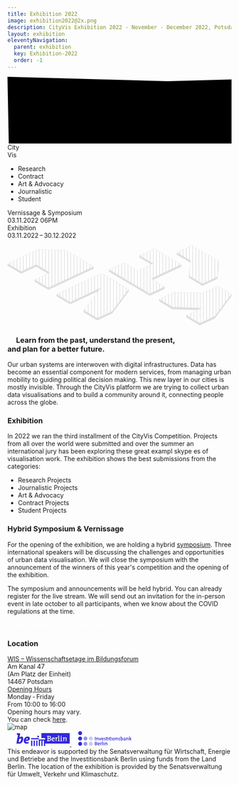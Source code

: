 ```yaml
---
title: Exhibition 2022
image: exhibition2022@2x.png
description: CityVis Exhibition 2022 - November - December 2022, Potsdam Germany
layout: exhibition
eleventyNavigation:
  parent: exhibition
  key: Exhibition-2022
  order: -1
---
```



<section class="section header-section">
<svg class="shape" id="shape" width="100%" height="100%">
<polygon id="shape-polygon" points="0,0 360,10 720,0 1050,5 1045,360 1040,720 1050,1055 720,1050 360,1050 10,1055 5,720 7,360" />
</svg>
<div class="header-title header-2022">
<div class="header-title-line">
City
</div>
<div class="header-title-line">
Vis
</div>
<ul class="categories">
<li class="categories-item active">Research</li>
<li class="categories-item">Contract</li>
<li class="categories-item">Art & Advocacy</li>
<li class="categories-item">Journalistic</li>
<li class="categories-item">Student</li>
</ul>

<div class="header-open">
<div class="header-open-item">
<div class="header-open-item--first">Vernissage & Symposium</div>
<div class="header-open-item--second">03.11.2022 06PM</div>
</div>
<div class="header-open-item">
<div class="header-open-item--first">Exhibition</div>
<div class="header-open-item--second">03.11.2022&thinsp;–&thinsp;30.12.2022</div>
</div>
</div>
</div>

<!-- <img class="header-image" src="./img/city-vis_visual.svg" alt="City Vis Visual"> -->
<svg id="city-vis_visual" xmlns="http://www.w3.org/2000/svg" width="9000" height="3215" viewBox="0 0 9000 3215"
xmlns:xlink="http://www.w3.org/1999/xlink">
<defs>
<polygon id="a" points=".364 845.42 1813.154 .3 1987.217 103.401 2901.782 645.111 2242.339 1531.618 1636.055 1814.277 1088.992 1490.231 1753.917 606.99 547.426 1169.45" />
<polygon id="c" points="1220.36 277.651 1815.15 .487 2904.896 645.689 1697.047 1208.533 2244.703 1532.784 1637.745 1815.636 .327 846.182 607.301 563.346 1154.879 887.534 1767.937 601.855" />
<polygon id="e" points="1755.78 282.934 2362.618 .011 2910.181 324.345 2244.052 1214.511 1637.198 1497.435 1089.651 1173.101 1696.489 890.177 542.089 848.767 .028 527.686 606.881 244.762" />
<polygon id="g" points="1220.122 .374 2368.294 44.642 3463.172 693.45 1642.871 1542.452 1089.971 1214.818 1696.749 931.812 1154.756 610.638 547.979 893.644 .501 569.216" />
<polygon id="i" points=".404 286.017 613.218 .183 1702.621 645.762 1637.244 1255.989 1030.529 1538.962 483.077 1214.553 550.89 608.995" />
</defs>
<g class="shapes" fill="none" fill-rule="evenodd">
<g class="shapes-shape" stroke="#DEDEDE" fill="#DEDEDE" transform="translate(1971.516 1111.5)">
<g transform="translate(.858)" fill="#ffffff">
<mask id="b" fill="white">
<use xlink:href="#a" />
</mask>
<path stroke-width="8.4" d="M9.35316355,845.863119 L547.660139,1164.70738 L1767.39155,596.073782 L1095.16988,1489.00825 L1636.28897,1809.53368 L2239.60261,1528.2594 L2895.62828,646.347171 L1812.91986,5.0432582 L9.35316355,845.863119 Z" />
<g stroke-width="25" transform="translate(-1.374 -.5)" mask="url(#b)" stroke-linecap="square">
<path d="M3810.5.385624488L3810.5 2821.61438M3683.5.385624488L3683.5 2821.61438M3556.5.385624488L3556.5 2821.61438M3429.5.385624488L3429.5 2821.61438M3302.5.385624488L3302.5 2821.61438M3175.5.385624488L3175.5 2821.61438M3048.5.385624488L3048.5 2821.61438M2921.5.385624488L2921.5 2821.61438M2794.5.385624488L2794.5 2821.61438M2667.5.385624488L2667.5 2821.61438M2540.5.385624488L2540.5 2821.61438M2413.5.385624488L2413.5 2821.61438M2286.5.385624488L2286.5 2821.61438M2159.5.385624488L2159.5 2821.61438M2033.5.385624488L2033.5 2821.61438M1906.5.385624488L1906.5 2821.61438M1779.5.385624488L1779.5 2821.61438M1652.5.385624488L1652.5 2821.61438M1525.5.385624488L1525.5 2821.61438M1398.5.385624488L1398.5 2821.61438M1271.5.385624488L1271.5 2821.61438M1144.5.385624488L1144.5 2821.61438M1017.5.385624488L1017.5 2821.61438M890.5.385624488L890.5 2821.61438M763.5.385624488L763.5 2821.61438M636.5.385624488L636.5 2821.61438M509.5.385624488L509.5 2821.61438M382.5.385624488L382.5 2821.61438M255.5.385624488L255.5 2821.61438M128.5.385624488L128.5 2821.61438M1.5.385624488L1.5 2821.61438" />
</g>
</g>
<path d="M1759.86127 603.358465L1658.4053 737.153955 547.218111 1255.48599 548.28601 1168.72411 1759.86127 603.358465zM548.282869 1168.72725L547.21497 1255.47343.167993886 931.458788 1.22018851 844.696908 548.282869 1168.72725zM1636.90749 1814.26823L1636.9164 1813.54418 2243.19555 1530.88734 2902.639 644.387812 2901.5711 731.149692 2242.13262 1617.63415 2242.13246 1617.64697 1635.84958 1900.28986 1635.84065 1901.01504 1088.79367 1576.98469 1089.84587 1490.23852 1636.90749 1814.26823z" />
</g>
<g class="shapes-shape" stroke="#DEDEDE" fill="#DEDEDE" transform="translate(4076.53 124.138)">
<polygon points="1769.384 601.85 1688.36 640.475 1220.754 364.467 1221.807 277.646" />
<polygon points="2906.342 645.686 2905.273 732.492 1777.42 1258.079 1698.493 1208.53" />
<g transform="translate(1.453)" fill="#ffffff">
<mask id="d" fill="white">
<use xlink:href="#c" />
</mask>
<path stroke-width="8.4" d="M1229.35267,278.09405 L1776.9299,602.297952 L1154.64485,892.27692 L607.067566,568.088698 L9.31938524,846.625349 L1637.97826,1810.89329 L2235.71107,1532.34112 L1688.05502,1208.08996 L2895.90393,645.246206 L1814.91648,5.22925092 L1229.35267,278.09405 Z" />
<g stroke-width="25" mask="url(#d)" stroke-linecap="square">
<path d="M3810.5.385624488L3810.5 2821.61438M3683.5.385624488L3683.5 2821.61438M3556.5.385624488L3556.5 2821.61438M3429.5.385624488L3429.5 2821.61438M3302.5.385624488L3302.5 2821.61438M3175.5.385624488L3175.5 2821.61438M3048.5.385624488L3048.5 2821.61438M2921.5.385624488L2921.5 2821.61438M2794.5.385624488L2794.5 2821.61438M2667.5.385624488L2667.5 2821.61438M2540.5.385624488L2540.5 2821.61438M2413.5.385624488L2413.5 2821.61438M2286.5.385624488L2286.5 2821.61438M2159.5.385624488L2159.5 2821.61438M2033.5.385624488L2033.5 2821.61438M1906.5.385624488L1906.5 2821.61438M1779.5.385624488L1779.5 2821.61438M1652.5.385624488L1652.5 2821.61438M1525.5.385624488L1525.5 2821.61438M1398.5.385624488L1398.5 2821.61438M1271.5.385624488L1271.5 2821.61438M1144.5.385624488L1144.5 2821.61438M1017.5.385624488L1017.5 2821.61438M890.5.385624488L890.5 2821.61438M763.5.385624488L763.5 2821.61438M636.5.385624488L636.5 2821.61438M509.5.385624488L509.5 2821.61438M382.5.385624488L382.5 2821.61438M255.5.385624488L255.5 2821.61438M128.5.385624488L128.5 2821.61438M1.5.385624488L1.5 2821.61438" />
</g>
</g>
<path d="M1638.13355,1902.43029 L0.723444139,932.996786 L1.79253179,846.17581 L1639.1946,1815.62958 L1638.66661,1859.14036 L1639.20246,1815.6233 L2246.16125,1532.78739 L2245.10789,1619.59265 L1638.13337,1902.44427 L1638.13355,1902.43029 Z" />
</g>
<g class="shapes-shape" stroke="#DEDEDE" fill="#DEDEDE" transform="translate(6087.764 1629.81)">
<g transform="translate(1.585)" fill="#ffffff">
<mask id="f" fill="white">
<use xlink:href="#e" />
</mask>
<path stroke-width="8.4" d="M607.745675,248.992875 L9.01682774,528.128917 L543.308487,844.60777 L1714.08883,886.60536 L1098.64031,1173.54379 L1637.43188,1492.69167 L2241.32104,1211.14981 L2904.01514,325.573896 L2362.38453,4.75355345 L1756.6447,287.165531 L607.745675,248.992875 Z" />
<g stroke-width="25" mask="url(#f)" stroke-linecap="square">
<path d="M2794.5.385624488L2794.5 2821.61438M2667.5.385624488L2667.5 2821.61438M2540.5.385624488L2540.5 2821.61438M2413.5.385624488L2413.5 2821.61438M2286.5.385624488L2286.5 2821.61438M2159.5.385624488L2159.5 2821.61438M2033.5.385624488L2033.5 2821.61438M1906.5.385624488L1906.5 2821.61438M1779.5.385624488L1779.5 2821.61438M1652.5.385624488L1652.5 2821.61438M1525.5.385624488L1525.5 2821.61438M1398.5.385624488L1398.5 2821.61438M1271.5.385624488L1271.5 2821.61438M1144.5.385624488L1144.5 2821.61438M1017.5.385624488L1017.5 2821.61438M890.5.385624488L890.5 2821.61438M763.5.385624488L763.5 2821.61438M636.5.385624488L636.5 2821.61438M509.5.385624488L509.5 2821.61438M382.5.385624488L382.5 2821.61438M255.5.385624488L255.5 2821.61438M128.5.385624488L128.5 2821.61438M1.5.385624488L1.5 2821.61438" />
</g>
</g>
<path d="M542.605948,935.591719 L0.546430095,614.527418 L1.61530496,527.684234 L543.639375,848.743253 L543.674756,845.769856 L1702.07533,889.17988 L1528.05161,970.74432 L542.605882,935.597325 Z" />
<path d="M1638.78264,1497.4237 L2245.63634,1214.51544 L2911.76544,324.349231 L2910.71228,411.192416 L2244.56746,1301.35863 L1637.73116,1584.2661 L1090.16847,1259.94075 L1091.23734,1173.09756 L1638.78255,1497.43057 Z" />
</g>
<g class="shapes-shape" stroke="#DEDEDE" fill="#DEDEDE" transform="translate(0 159.177)">
<g transform="translate(.726)" fill="#ffffff">
<mask id="h" fill="white">
<use xlink:href="#g" />
</mask>
<path stroke-width="8.4" d="M1220.97591,4.61027524 L9.48717332,569.658743 L548.212594,888.900133 L1154.98975,605.894221 L1705.73484,932.254651 L1098.95771,1215.26055 L1643.10532,1537.70885 L3454.18523,693.007172 L2367.06904,48.7974284 L1220.97591,4.61027524 Z" />
<g stroke-width="25" transform="translate(1)" mask="url(#h)" stroke-linecap="square">
<path d="M3810 0L3810 2000M3683 0L3683 2000M3556 0L3556 2000M3409 0L3409 2000M3302 0L3302 2000M3175 0L3175 2000M3048 0L3048 2000M2921 0L2921 2000M2794 0L2794 2000M2667 0L2667 2000M2540 0L2540 2000M2413 0L2413 2000M2286 0L2286 2000M2159 0L2159 2000M2033 0L2033 2000M1906 0L1906 2000M1779 0L1779 2000M1652 0L1652 2000M1525 0L1525 2000M1398 0L1398 2000M1271 0L1271 2000M1144 0L1144 2000M1017 0L1017 2000M890 0L890 2000M763 0L763 2000M636 0L636 2000M509 0L509 2000M382 0L382 2000M255 0L255 2000M128 0L128 2000M1 0L1 2000" />
</g>
</g>
<path d="M1154.42451 696.783372L547.658471 979.768383 547.658321 979.78071.164797052 655.352775 1.2335371 568.484436 548.711344 892.912372 548.296614 927.125229 548.717631 892.904512 1155.47908 609.914314 1699.64922 932.544365 1616.43819 970.320747 1154.42448 696.785797zM3463.90258 692.720623L3462.83384 779.588961 1642.53378 1628.57527 1643.60252 1541.72265 3463.90258 692.720623zM1643.59781 1541.71951L1642.52907 1628.57213 1089.64469 1300.95305 1090.69771 1214.08471 1643.59781 1541.71951z" />
</g>
<g class="shapes-shape" stroke="#DEDEDE" fill="#DEDEDE" transform="translate(6800.556)">
<polygon points="551.621 609 550.568 695.863 .067 372.869 1.135 286.022" />
<path d="M1031.25201,1538.2355 L1637.96744,1255.26224 L1637.1519,1322.52887 L1637.97059,1255.98398 L1703.34737,645.757078 L1702.27871,732.604497 L1636.90193,1342.84712 L1636.91098,1342.1113 L1030.18335,1625.09864 L1030.18347,1625.08835 L482.748627,1300.69641 L483.801571,1213.83327 L1031.25194,1538.24082 Z" />
<g transform="translate(.726)" fill="#ffffff">
<mask id="j" fill="white">
<use xlink:href="#i" />
</mask>
<path stroke-width="8.4" d="M9.42876641,286.442181 L555.36693,606.752499 L487.552787,1212.32375 L1030.76274,1534.21851 L1633.3207,1253.18431 L1698.15739,647.998699 L612.98364,4.92636972 L9.42876641,286.442181 Z" />
<g stroke-width="25" mask="url(#j)" stroke-linecap="square">
<path d="M2159.5.385624488L2159.5 2821.61438M2033.5.385624488L2033.5 2821.61438M1906.5.385624488L1906.5 2821.61438M1779.5.385624488L1779.5 2821.61438M1652.5.385624488L1652.5 2821.61438M1525.5.385624488L1525.5 2821.61438M1398.5.385624488L1398.5 2821.61438M1271.5.385624488L1271.5 2821.61438M1144.5.385624488L1144.5 2821.61438M1017.5.385624488L1017.5 2821.61438M890.5.385624488L890.5 2821.61438M763.5.385624488L763.5 2821.61438M636.5.385624488L636.5 2821.61438M509.5.385624488L509.5 2821.61438M382.5.385624488L382.5 2821.61438M255.5.385624488L255.5 2821.61438M128.5.385624488L128.5 2821.61438M1.5.385624488L1.5 2821.61438" />
</g>
</g>
</g>
</g>
</svg>

</section>
<section class="section workshop-section section-info section-text">
<h3>&nbsp;&nbsp;&nbsp;&nbsp;&nbsp;Learn from the past, understand the present, <br />and plan for a better future.</h3>

Our urban systems are interwoven with digital infrastructures. Data has become an essential component for modern services, from managing urban mobility to guiding political decision making. This new layer in our cities is mostly invisible. Through the CityVis platform we are trying to collect urban data visualisations and to build a community around it, connecting people across the globe.  

<h3>Exhibition</h3>

In 2022 we ran the third installment of the CityVis Competition. Projects from all over the world were submitted and over the summer an international jury has been exploring these great exampl              skype
es of visualisation work. The exhibition shows the best submissions from the categories:

<ul class="workshop-section__focus-list">
<li class="workshop-section__focus-list-item">
<span class="workshop-section__focus-list-item--headline">Research Projects</span>
</li>
<li class="workshop-section__focus-list-item">
<span class="workshop-section__focus-list-item--headline">Journalistic Projects</span>
</li>
<li class="workshop-section__focus-list-item">
<span class="workshop-section__focus-list-item--headline">Art & Advocacy</span>
</li>
<li class="workshop-section__focus-list-item">
<span class="workshop-section__focus-list-item--headline">Contract Projects</span>
</li>
<li class="workshop-section__focus-list-item">
<span class="workshop-section__focus-list-item--headline">Student Projects</span>
</li>
</ul>

<h3>Hybrid Symposium & Vernissage</h3>

For the opening of the exhibition, we are holding a hybrid [symposium](symposium_de.html). Three international speakers will be discussing the challenges and opportunities of urban data visualisation. We will close the symposium with the announcement of the winners of this year's competition and the opening of the exhibition.

The symposium and announcements will be held hybrid. You can already register for the live stream. We will send out an invitation for the in-person event in late october to all participants, when we know about the COVID regulations at the time.

<a class="upcoming-link" style="color:white;" href="/exhibitions/2022/symposium_en/">Learn more about the symposium &amp; register</a>

</section>

<section class="section section-about section-text">
<h3>Location</h3>
<div class="location">
<div class="address">
<a class="address-link" href="https://www.wis-potsdam.de/de/wis-wissenschaftsetage-im-bildungsforum">
<div class="address-name">WIS – Wissenschaftsetage im Bildungsforum</div>
</a>
<div class="address-line">Am Kanal 47</div>
<div class="address-line">(Am Platz der Einheit)</div>
<div class="address-line">14467 Potsdam</div>
</div>
<div class="opening">
<a href="https://www.wis-potsdam.de/de/oeffnungszeiten">
<div class="address-name">Opening Hours</div>
</a>

<div class="opening-hours">
<div>Monday&thinsp;-&thinsp;Friday</div>
<div>From 10:00 to 16:00</div>
</div>
<div class="opening-hint">
Opening hours may vary.<br />
You can check <a href="https://www.wis-potsdam.de/de/oeffnungszeiten">here</a>.
</div>
</div>
</div>
</section>
<section class="section section-footer">
<div class="footer-inner">
  <div class="map-container">
    <img class="map" src="/assets/img/exhibition-22-map-en.svg" alt="map" />
  </div>
</div>
<div class="footer-logos">
<a style="margin:5px 15px 0 20px;" href="https://www.berlin.de">
<svg class="logo-svg logo-berlin" width="120px" height="30px" viewBox="0 0 240 59" version="1.1"
xmlns="http://www.w3.org/2000/svg" xmlns:xlink="http://www.w3.org/1999/xlink">
<g id="Page-1" stroke="none" stroke-width="1" fill="none" fill-rule="evenodd">
<g id="berlin-logo" fill-rule="nonzero">
<path d="M202.052405,12.9335849 C200.745456,12.9191127 199.735372,13.8701947 199.697521,15.1511683 C199.658929,16.450696 200.695731,17.501599 202.014555,17.5012279 C203.291446,17.5008568 204.313776,16.501163 204.332701,15.2357749 C204.350513,13.9818903 203.326328,12.9473149 202.052405,12.9335849 Z M206.742134,34.899016 C205.97214,34.771364 205.276733,34.5999243 204.574275,34.5561367 C203.94789,34.516802 203.804652,34.2321824 203.819124,33.6714782 C203.84844,32.5593467 203.826917,31.446102 203.826917,30.3332284 C203.826546,27.1493486 203.827659,23.9654688 203.825062,20.7815889 C203.824691,20.3552162 203.909668,19.8483188 203.228362,19.8776342 C201.531035,19.9507373 199.833708,20.0327463 198.136752,20.1143843 C197.416854,20.1488948 197.541166,20.6932715 197.549701,21.136714 C197.558236,21.569024 197.397187,22.0889093 198.14269,22.1523642 C198.897098,22.2165613 199.643344,22.3839191 200.438571,22.5137977 L200.438571,32.146704 C200.438571,34.3705959 200.445251,34.4117859 198.274053,34.7576339 C197.201998,34.9283315 197.625773,35.6771741 197.554525,36.2419602 C197.470661,36.9039697 197.937853,36.8891265 198.393541,36.8883843 C200.959199,36.8843024 203.524486,36.8880132 206.090144,36.8813337 C206.296836,36.8805916 206.503157,36.8227029 206.742134,36.7867079 L206.742134,34.899016 Z M180.420947,22.1846483 C180.420947,21.6985315 180.385323,21.209446 180.429111,20.727411 C180.490711,20.058722 180.198669,19.8624199 179.569686,19.8950751 C178.090184,19.97226 176.608826,20.0394258 175.127469,20.0475896 C174.410168,20.0516715 174.265446,20.3622667 174.254314,21.0090619 C174.241697,21.7460299 174.371947,22.210624 175.237309,22.1668364 C175.538627,22.151251 175.846254,22.3004258 176.15017,22.2974571 C176.912742,22.2900355 177.12129,22.6447895 177.114611,23.3836129 C177.080842,27.0588047 177.099396,30.7347387 177.099396,34.4103016 C177.099396,36.9499838 177.099025,36.92809 179.649098,36.9017432 C180.325208,36.8950638 180.568638,36.7043278 180.557876,36.0040969 C180.521881,33.6265773 180.468075,31.2442337 180.575317,28.870796 C180.632464,27.5965019 180.888139,26.300314 181.265529,25.0794556 C181.685964,23.7190706 182.733899,22.9832158 184.211917,22.9772785 C184.694694,22.9754231 185.1771,22.9769075 185.758585,22.9769075 C185.758585,22.0017051 185.79829,21.1107383 185.727414,20.2279352 C185.711828,20.0375704 185.303267,19.7373654 185.066889,19.7280883 C183.090137,19.6512745 181.493744,20.317737 180.420947,22.1846483 Z M186.274388,12.1862266 C185.943012,13.9559146 185.957484,13.9778084 187.478919,14.2282885 C187.601005,14.2483269 187.723833,14.3006494 187.84295,14.2928566 C188.775478,14.2301439 188.920199,14.7270221 188.915375,15.5508232 C188.882349,21.1129648 188.897935,26.6758485 188.898306,32.2379901 C188.898306,34.3698537 188.904614,34.4084462 186.832494,34.7542942 C185.752647,34.9342688 186.224663,35.704263 186.14488,36.2575456 C186.048028,36.9321719 186.554183,36.8865289 186.993544,36.8865289 C189.465689,36.8869 191.937835,36.8894975 194.40998,36.882447 C194.671593,36.8817048 194.932834,36.8219607 195.195931,36.7896766 L195.195931,34.912375 C194.579936,34.8025348 194.007357,34.6247867 193.43218,34.6151386 C192.551975,34.6002954 192.402429,34.1650167 192.407624,33.3890851 C192.437682,28.8771044 192.422096,24.3654947 192.422096,19.8535139 C192.422096,17.5357385 192.423952,15.217963 192.419499,12.9005586 C192.418756,12.5083254 192.500765,12.0537505 191.861021,12.0689648 C189.987059,12.1138657 188.112726,12.1483763 186.274388,12.1862266 Z M171.80332,33.6102497 C170.270011,33.8718622 168.796817,34.2191946 167.304327,34.3572369 C163.996506,34.6637503 162.045359,32.8996285 161.782262,29.5751088 C161.71287,28.6926768 161.926984,28.3869056 162.860996,28.4047175 C165.796252,28.461493 168.733733,28.4010067 171.66936,28.4414546 C172.453084,28.452216 172.686494,28.1813264 172.669796,27.4295152 C172.631203,25.7106654 172.491676,23.9970107 171.561004,22.5208482 C171.050767,21.7111482 170.362781,20.8962531 169.557534,20.4093941 C165.793283,18.1328087 160.524296,20.0987988 159.057039,24.2389559 C158.264038,26.477691 158.125625,28.7713461 158.553853,31.0924613 C159.153521,34.339425 160.985179,36.3198873 163.879986,36.9125046 C165.817403,37.3091908 167.748883,37.2731959 169.667004,36.7815128 C172.052316,36.1699704 172.089795,36.1117106 171.80332,33.6102497 Z M211.536508,36.8861578 C212.474973,36.8861578 213.303598,36.8501629 214.127399,36.8972903 C214.836907,36.9381092 215.022077,36.6434705 215.011687,35.9740393 C214.971981,33.4718363 214.956766,30.9685201 214.979402,28.465946 C214.99907,26.2554131 215.469601,24.1944261 217.464536,22.8785708 C218.536219,22.1724026 219.758562,21.8532725 220.975709,22.5008098 C222.085986,23.0919427 222.177643,24.2085272 222.177272,25.3232562 C222.176158,28.3208531 222.178014,31.31845 222.178385,34.3160469 C222.178756,37.091737 222.177643,37.0787491 225.005284,36.896177 C225.528509,36.8624086 225.692898,36.6750124 225.691043,36.1684861 C225.676942,32.2131276 225.738541,28.2562849 225.663212,24.3020397 C225.606065,21.3077826 223.769211,19.6509034 220.7872,19.708421 C218.566648,19.7514665 216.591752,20.368204 215.088871,22.2221276 C214.99573,21.6399006 215.053619,21.0877312 214.970496,20.5578267 C214.931533,20.3125418 214.613145,19.9154845 214.429088,19.9195664 C212.55958,19.9603854 210.692297,20.0698545 208.82353,20.1603984 L208.82353,22.0870539 C209.42728,22.1731448 209.973512,22.3004258 210.522713,22.3174955 C211.282688,22.3416158 211.566565,22.6054548 211.556546,23.4303691 C211.50979,27.5092977 211.536137,31.5885974 211.536508,35.667897 L211.536508,36.8861578 Z M140.676627,15.6628898 L140.676627,16.833281 L140.676627,32.1251813 C140.676627,34.3101096 140.684791,34.3568659 138.554041,34.734998 C137.508704,34.9205388 137.876075,35.6393237 137.814104,36.2174688 C137.735064,36.9503549 138.256433,36.8869 138.726223,36.8865289 C141.506366,36.8857867 144.28688,36.9073095 147.066652,36.8783651 C148.907959,36.8590689 150.692119,36.5121076 152.338237,35.6441478 C154.793312,34.3501864 155.821208,32.2287131 155.721758,29.5354031 C155.630101,27.0402506 154.301629,25.4026677 152.005005,24.5068768 C151.853975,24.4482459 151.716304,24.3551044 151.511838,24.2456353 C151.884775,24.034861 152.185351,23.8793778 152.472197,23.7005165 C154.616677,22.3627675 155.482782,20.4119917 155.138789,17.9394752 C154.813722,15.6027746 153.438864,14.1266121 151.167474,13.5926257 C149.976302,13.3124591 148.732066,13.152523 147.508981,13.1321135 C144.483182,13.0820175 141.455527,13.1421327 138.428986,13.1636554 C138.254207,13.1647687 138.079798,13.2170912 137.874219,13.2504885 C137.849357,13.5332527 137.846388,13.7781665 137.804085,14.0164009 C137.636727,14.9582059 138.061244,15.3708486 138.9793,15.4250265 C139.523306,15.4573106 140.062116,15.5738302 140.676627,15.6628898 Z M100.802429,58.4782809 C100.827662,58.1725097 100.874418,57.8667385 100.874418,57.5609673 C100.878129,48.3191809 100.878871,39.0773945 100.872192,29.8356081 C100.871821,29.5053455 100.794265,29.1750829 100.753075,28.8448203 L100.733407,28.8670852 C101.164233,28.8414805 101.594688,28.7939821 102.025142,28.793611 C110.714759,28.7895291 119.404005,28.7902713 128.093622,28.7902713 L129.42395,28.7902713 C129.42395,26.9333791 129.438793,25.1558984 129.392408,23.379902 C129.389439,23.2548476 128.934864,23.0440732 128.686982,23.0388781 C127.079456,23.0077072 125.471189,23.0225505 123.862921,23.0225505 C120.461588,23.0225505 117.059883,23.0225505 113.658178,23.0225505 L112.572765,23.0225505 L112.572765,0.799959815 C112.868517,0.778066003 113.191729,0.73242297 113.515312,0.73242297 C155.416729,0.729083236 197.317775,0.729083236 239.219193,0.730938644 C239.465591,0.730938644 239.711618,0.759883006 239.958016,0.775097351 L239.958016,47.7169155 C239.683044,47.6909398 239.408444,47.6423281 239.133844,47.6423281 C202.90144,47.6389884 166.669036,47.6423281 130.437374,47.6196921 C129.536759,47.61895 129.370143,47.9336271 129.378307,48.7411006 C129.410962,51.98658 129.382018,55.2324304 129.375709,58.4782809 L123.995026,58.4782809 C123.997253,50.6614477 123.991687,42.8442434 124.015807,35.0274102 C124.018034,34.316789 123.842883,34.0369935 123.089587,34.0692776 C121.794513,34.1249399 120.494985,34.0837498 119.197313,34.0848631 C117.896672,34.0852341 117.896672,34.0859763 117.895188,35.399234 C117.887395,43.0921259 117.879973,50.785389 117.872181,58.4782809 L112.491498,58.4782809 C112.491498,50.7916973 112.491869,43.1047427 112.491498,35.4177881 C112.491498,35.139848 112.538254,34.8470646 112.464038,34.589534 C112.410231,34.4013956 112.195375,34.1219712 112.047684,34.1193737 C110.178918,34.0874606 108.30978,34.098222 106.41244,34.098222 C106.379784,34.3806151 106.3475,34.5294188 106.3475,34.6782225 C106.352696,42.6115753 106.360859,50.5449281 106.368652,58.4782809 L100.802429,58.4782809 Z"
id="berlin-logo-shape" fill="#3228d9"></path>
<path d="M77.7954829,58.478429 C77.8247984,58.0810006 77.8797184,57.6835722 77.8800895,57.286515 C77.8849136,49.9628492 77.8838003,42.6395545 77.8838003,35.3162598 L77.8838003,34.0605197 L83.2221798,34.0605197 C83.2392495,34.4427337 83.2719047,34.8327405 83.2719047,35.2231183 C83.2752444,42.5772128 83.2730179,49.9316783 83.277842,57.2857728 C83.2782131,57.6832012 83.332391,58.0810006 83.3617064,58.478429 L77.7954829,58.478429 Z"
id="berlin-logo-shape" fill="#3228d9"></path>
<path d="M66.2919544,58.478429 C66.3079109,57.7388634 66.3379685,56.9992978 66.3383396,56.2597323 C66.3416793,49.2514858 66.340195,42.2436104 66.340195,35.2357351 L66.340195,34.0668281 L71.7847037,34.0668281 L71.7847037,35.2409302 C71.7847037,42.5883452 71.7835905,49.9357602 71.7880435,57.2835463 C71.7884145,57.6817168 71.8336865,58.0802584 71.8581779,58.478429 L66.2919544,58.478429 Z"
id="berlin-logo-shape" fill="#3228d9"></path>
<path d="M89.4845523,58.478429 C89.4708223,55.7617408 89.4492995,53.0450527 89.4459598,50.3287356 C89.4396514,45.2950142 89.4441044,40.2616638 89.4441044,35.2283134 L89.4441044,34.0631173 L94.8210763,34.0631173 L94.8210763,35.2290556 C94.8210763,42.578326 94.8203341,49.9279675 94.8229317,57.2772379 C94.8233028,57.6776349 94.8503917,58.0780319 94.865235,58.478429 L89.4845523,58.478429 Z"
id="berlin-logo-shape" fill="#3228d9"></path>
<path d="M10.245984,40.8203642 C11.1083775,40.91499 11.8100928,40.9791871 12.5080972,41.0708442 C14.5516434,41.3391362 16.260474,40.6259175 17.5369946,39.0940927 C18.4747177,37.9686024 19.3155885,36.7176864 19.9649813,35.4066552 C21.137228,33.039897 21.874567,30.5213664 21.7862496,27.8343648 C21.7031273,25.2976512 20.041053,24.0025765 17.7032391,24.8961409 C16.1806915,25.4779968 14.8132559,26.4877098 13.4257819,27.3823874 C13.1200107,27.5798028 12.9337278,28.081134 12.8446682,28.4770781 C12.270605,31.03383 11.7332789,33.5991169 11.1940974,36.1636616 C10.8779359,37.6672841 10.5803285,39.1746174 10.245984,40.8203642 M14.1742534,20.3830469 C15.6771338,19.3918881 16.9373268,18.3714138 18.3570849,17.6778623 C19.809127,16.9683544 21.3806575,16.3553276 22.9648047,16.0970548 C26.1817108,15.5723455 28.7392049,17.3783995 29.8780543,20.6817676 C31.0180168,23.9884754 30.9853616,27.3801609 30.4057322,30.7573743 C29.7277662,34.7086508 28.2185775,38.3497031 25.7538537,41.5443443 C21.9383931,46.4893773 16.9540255,48.6917464 10.6820048,48.0787196 C7.36824644,47.7547654 4.02851234,47.6957635 0.700652858,47.5150467 C0.520678298,47.5050275 0.342188065,47.4712591 0.0690720322,47.4367485 C2.52080794,34.4841464 4.96475114,21.5742188 7.43875194,8.50583924 C5.87909612,8.50583924 4.46675967,8.47875028 3.05627864,8.51808493 C2.40465941,8.53626793 2.10964957,8.3937726 2.12634824,7.65791786 C2.17199127,5.64962442 2.14749988,3.63984666 2.13785176,1.63043998 C2.13599636,1.15322908 2.1612299,0.798475106 2.80802507,0.801443758 C7.22797761,0.822966489 11.6483012,0.817029184 16.0682538,0.824079734 C16.1840312,0.824450815 16.2998087,0.874175745 16.3499047,0.885308192 C17.2957916,7.55549935 15.3787842,13.8768738 14.1742534,20.3830469"
id="berlin-logo-shape" fill="#3228d9"></path>
<path d="M43.2113489,30.3287751 C44.6377864,30.2527033 45.9176468,30.3220956 47.1399894,30.0886853 C49.121565,29.7101821 50.5561663,28.5353379 51.1632558,26.5481961 C51.4526994,25.6004538 51.4534416,24.6104081 50.6571005,23.8752955 C49.9067736,23.1821152 48.9790697,23.1758068 48.0472839,23.4912261 C47.7570981,23.5895627 47.4613461,23.7031137 47.2067841,23.8689872 C44.9506082,25.3395834 43.7828145,27.4937119 43.2113489,30.3287751 M55.3601883,40.1839593 C55.3601883,42.1377038 55.3683521,44.0432076 55.344974,45.9487114 C55.3427475,46.1067922 55.1527537,46.3624674 55.0032078,46.4040285 C51.005175,47.5083673 46.9678076,48.6294047 42.7864605,47.9451303 C37.9501545,47.1532422 35.0482966,44.0940458 33.8129661,39.4280662 C32.0514419,32.7734604 34.6512393,22.5201057 42.1678675,18.2534098 C46.6360607,15.7174384 51.373288,15.0750962 56.2058832,17.2325644 C58.5325646,18.2715928 59.8666028,20.2253373 60.3623678,22.70342 C61.564301,28.7145703 58.3499925,33.4569927 52.2802113,34.7542938 C49.3772402,35.3751133 46.4427272,35.255625 43.5104406,35.2674996 C42.1949565,35.2726948 42.1418918,35.3305835 42.3441313,36.6252871 C42.8057567,39.5779831 44.6262829,41.2322647 47.6220244,41.0845743 C49.9865561,40.9680547 52.3355025,40.5401976 54.6918704,40.2511251 C54.8703606,40.2292313 55.049593,40.2147591 55.3601883,40.1839593"
id="berlin-logo-shape" fill="#3228d9"></path>
<path d="M100.752926,28.8448199 C100.388895,28.8125358 100.024864,28.7516784 99.6608334,28.7513073 C88.9681181,28.7464833 78.2750316,28.7472254 67.5819452,28.7475965 L66.3544074,28.7475965 C66.3544074,26.9534171 66.3429039,25.2345673 66.3759301,23.5168308 C66.3788988,23.3728511 66.6642605,23.1810019 66.8549964,23.1090121 C67.0453613,23.0377645 67.2821113,23.0874894 67.4984519,23.0874894 C78.2531378,23.0871183 89.0081949,23.0867472 99.7628808,23.0863761 L100.735486,23.0863761 C100.735486,25.0701782 100.735486,26.9671472 100.734372,28.8656005 C100.733259,28.8670848 100.752926,28.8448199 100.752926,28.8448199"
id="berlin-logo-shape" fill="#3228d9"></path>
<path d="M97.9358978,19.7638231 C95.6904833,19.7627099 93.9382361,18.0060097 93.9515951,15.7698722 C93.964954,13.5530309 95.7706369,11.7829719 97.9934155,11.8074633 C100.173891,11.8315836 101.911295,13.5890259 101.920943,15.7810047 C101.930591,18.0264192 100.191332,19.7649364 97.9358978,19.7638231"
id="berlin-logo-shape" fill="#213A9F"></path>
<path d="M144.26224,29.905705 C144.261869,28.7946868 144.233296,27.6829264 144.285247,26.5745058 C144.296009,26.3377557 144.617365,25.9061879 144.767653,25.9180625 C146.385198,26.0464567 148.035026,26.0880178 149.599506,26.4694897 C151.197012,26.8591253 151.98519,28.1931635 152.041965,29.8990255 C152.095772,31.5269603 151.342476,32.7463344 149.846647,33.4306088 C148.248027,34.1616395 146.544392,34.123047 144.850404,34.0343585 C144.642599,34.0239682 144.302688,33.5842365 144.288958,33.3293035 C144.227358,32.1908253 144.26224,31.0471519 144.26224,29.905705"
id="berlin-logo-shape" fill="#3228d9"></path>
<path d="M144.265468,23.1497569 C144.265468,20.8828196 144.247285,18.6648651 144.298124,16.4487659 C144.302577,16.2572879 144.761976,15.9229434 145.016166,15.9170061 C146.186929,15.8891749 147.362886,15.9114398 148.53068,15.9967886 C150.089594,16.1110817 151.216568,17.0569686 151.554995,18.4321969 C151.914202,19.8935161 151.231041,21.6123659 149.979382,22.395348 C148.729951,23.1768458 146.413289,23.4996868 144.265468,23.1497569"
id="berlin-logo-shape" fill="#3228d9"></path>
<path d="M162.087922,25.7875531 C162.314282,23.2857212 163.900656,21.8221755 166.10117,21.9438902 C167.873084,22.0418557 169.240891,23.5028039 169.162964,25.2658124 C169.155171,25.445787 168.871665,25.7626906 168.712471,25.7649171 C166.52346,25.7983144 164.334821,25.7875531 162.087922,25.7875531"
id="berlin-logo-shape" fill="#3228d9"></path>
</g>
</g>
</svg>
</a>

<a href="https://www.ibb.de">
<svg class="logo-svg logo-ibb" width="120px" height="35px" viewBox="0 0 239 66" version="1.1"
xmlns="http://www.w3.org/2000/svg" xmlns:xlink="http://www.w3.org/1999/xlink">
<!-- Generator: Sketch 49.3 (51167) - http://www.bohemiancoding.com/sketch -->
<desc>Created with Sketch.</desc>
<defs></defs>
<g id="Page-1" stroke="none" stroke-width="1" fill="none" fill-rule="evenodd">
<g id="logo" fill="#3228d9" fill-rule="nonzero">
<path d="M0.135940142,9.53488408 C0.135940142,4.71741521 4.04073667,0.813099035 8.85772518,0.813099035 C13.6747137,0.813099035 17.5795102,4.71741521 17.5795102,9.53488408 C17.5795102,14.3518726 13.6747137,18.2566691 8.85772518,18.2566691 C4.04073667,18.2566691 0.135940142,14.3518726 0.135940142,9.53488408 Z"
id="Shape"></path>
<path d="M0.135940142,33.3753265 C0.135940142,28.558338 4.04073667,24.6535415 8.85772518,24.6535415 C13.6747137,24.6535415 17.5795102,28.558338 17.5795102,33.3753265 C17.5795102,38.1918347 13.6747137,42.0966312 8.85772518,42.0966312 C4.04073667,42.0966312 0.135940142,38.1918347 0.135940142,33.3753265 Z"
id="Shape"></path>
<path d="M0.135940142,57.2152886 C0.135940142,52.3987804 4.04073667,48.4939839 8.85772518,48.4939839 C13.6747137,48.4939839 17.5795102,52.3983001 17.5795102,57.2152886 C17.5795102,62.0327575 13.6747137,65.937554 8.85772518,65.937554 C4.04073667,65.937554 0.135940142,62.0327575 0.135940142,57.2152886 Z"
id="Shape"></path>
<path d="M47.816825,57.2152886 C47.816825,52.3987804 51.7211412,48.4939839 56.5381297,48.4939839 C61.3551182,48.4939839 65.2599148,52.3983001 65.2599148,57.2152886 C65.2599148,62.0327575 61.3551182,65.937554 56.5381297,65.937554 C51.7211412,65.937554 47.816825,62.0327575 47.816825,57.2152886 Z"
id="Shape" opacity="0.25"></path>
<path d="M23.9763826,57.2152886 C23.9763826,52.3987804 27.8811791,48.4939839 32.6981676,48.4939839 C37.5151561,48.4939839 41.4199527,52.3983001 41.4199527,57.2152886 C41.4199527,62.0327575 37.5151561,65.937554 32.6981676,65.937554 C27.8811791,65.937554 23.9763826,62.0327575 23.9763826,57.2152886 Z"
id="Shape" opacity="0.5"></path>
<path d="M47.816825,33.3753265 C47.816825,28.558338 51.7211412,24.6535415 56.5381297,24.6535415 C61.3551182,24.6535415 65.2599148,28.558338 65.2599148,33.3753265 C65.2599148,38.1918347 61.3551182,42.0966312 56.5381297,42.0966312 C51.7211412,42.0966312 47.816825,38.1918347 47.816825,33.3753265 Z"
id="Shape" opacity="0.25"></path>
<path d="M23.9763826,33.3753265 C23.9763826,28.558338 27.8811791,24.6535415 32.6981676,24.6535415 C37.5151561,24.6535415 41.4199527,28.558338 41.4199527,33.3753265 C41.4199527,38.1918347 37.5151561,42.0966312 32.6981676,42.0966312 C27.8811791,42.0966312 23.9763826,38.1918347 23.9763826,33.3753265 Z"
id="Shape" opacity="0.5"></path>
</g>
<g id="typo" transform="translate(75.000000, 24.000000)" fill="#3228d9" fill-rule="nonzero">
<path d="M10.6278791,35.1246952 C10.6278791,33.5092652 9.6820624,31.9630061 7.652087,31.5710373 L7.652087,31.5249234 C9.2434993,30.970595 10.3050813,29.5631582 10.3050813,27.9712655 C10.3050813,25.5714176 8.5517898,24.1875182 5.1595308,24.1875182 C3.2674169,24.1875182 1.4910684,24.2345928 0.2685678,24.2576498 L0.2685678,39.832163 C1.9988024,39.8547397 3.5671577,39.9008536 4.5134548,39.9008536 C9.2896133,39.8998929 10.6278791,37.1546706 10.6278791,35.1246952 Z M7.675144,28.3627539 C7.675144,29.9325503 6.4516827,30.8778867 4.1214861,30.8778867 C3.5911754,30.8778867 3.1992067,30.8778867 2.784181,30.8543494 L2.784181,26.2405506 C3.3836626,26.2170132 4.0532759,26.1944366 4.7449854,26.1944366 C6.9594167,26.1949169 7.675144,27.0946197 7.675144,28.3627539 Z M7.9753651,35.1703288 C7.9753651,36.7382038 6.8907261,37.8458998 4.6066435,37.8458998 C3.7986883,37.8458998 3.1756693,37.7997858 2.7837006,37.7296542 L2.7837006,32.7695202 C3.1295554,32.7469436 3.9370302,32.7469436 4.1911374,32.7469436 C6.3825117,32.7469436 7.9753651,33.3934999 7.9753651,35.1703288 Z"
id="letter"></path>
<path d="M22.1587736,33.092318 C22.1587736,30.370633 20.7508564,28.1321841 17.4743627,28.1321841 C14.1291784,28.1321841 12.2370646,30.7169682 12.2370646,34.1779177 C12.2370646,38.2148116 14.1983494,40.0612918 17.7741035,40.0612918 C19.1820207,40.0612918 20.5894575,39.8071846 21.7427871,39.3229879 L21.5126976,37.3621835 C20.5664005,37.8238035 19.3434196,38.1004874 18.167033,38.1004874 C15.8829504,38.1004874 14.7060834,36.9005634 14.7752544,34.2466083 L22.0896026,34.2466083 C22.1352362,33.809006 22.1587736,33.4160765 22.1587736,33.092318 Z M19.6897547,32.5163737 L14.8213683,32.5163737 C15.0293616,30.9701147 15.9982353,29.955127 17.3826151,29.955127 C18.8361659,29.955127 19.7358687,30.947538 19.6897547,32.5163737 Z"
id="letter"></path>
<path d="M27.623279,28.3627539 C26.215362,28.2940633 24.5538179,28.3862912 23.2621464,28.5251135 L23.2621464,30.0478352 C23.9317597,30.0939492 24.7152168,30.1856968 25.269545,30.2779247 L25.269545,39.8316827 L27.715507,39.8316827 L27.715507,35.1708092 C27.715507,31.7324362 28.84626,30.1400632 31.129862,30.5560496 L31.245147,28.1326644 C29.099406,27.9251515 27.946077,29.3561257 27.438343,30.9014241 L27.391749,30.9014241 C27.531051,30.0242979 27.623279,29.0093102 27.623279,28.3627539 Z"
id="letter"></path>
<path d="M35.709556,22.9871139 C34.209891,22.9174625 32.525771,23.0101708 31.233619,23.1489931 L31.233619,24.6712345 C31.902752,24.7178288 32.686689,24.8100568 33.241017,24.9018043 L33.241017,39.8312023 L35.710036,39.8312023 L35.710036,22.9871139 L35.709556,22.9871139 Z"
id="letter"></path>
<path d="M42.068961,28.3862912 C40.569296,28.3166399 38.908232,28.4098286 37.6156,28.5476901 L37.6156,30.0684905 C38.285213,30.1146044 39.069151,30.206352 39.622999,30.29858 L39.622999,39.8316827 L42.068961,39.8316827 L42.068961,28.3862912 Z"
id="letter"></path>
<path d="M48.333736,28.3627539 C46.926299,28.2940633 45.265235,28.3862912 43.973083,28.5251135 L43.973083,30.0478352 C44.642216,30.0939492 45.426154,30.1856968 45.980002,30.2779247 L45.980002,39.8316827 L48.425964,39.8316827 L48.425964,34.293683 C48.425964,32.0091201 49.718116,30.1861772 51.425774,30.1861772 C52.76452,30.1861772 53.156008,31.0171893 53.156008,32.4481635 L53.156008,39.8316827 L55.60197,39.8316827 L55.60197,31.8006465 C55.60197,29.7701907 54.772399,28.1321841 52.164077,28.1321841 C50.248907,28.1321841 48.864527,29.1481325 48.195394,30.6242599 L48.14928,30.6016832 C48.264565,29.955127 48.333736,28.9631962 48.333736,28.3627539 Z"
id="letter"></path>
<polygon id="letter" points="2.7837006 17.6580681 2.7837006 2.0835549 0.2690481 2.0835549 0.2690481 17.6580681"></polygon>
<path d="M9.0715326,6.1905804 C7.6636155,6.1214095 6.0025518,6.2136374 4.7103999,6.3519793 L4.7103999,7.8747011 C5.3800132,7.9212954 6.1639507,8.0135233 6.7182791,8.1057513 L6.7182791,17.6580681 L9.1637606,17.6580681 L9.1637606,12.1200685 C9.1637606,9.8359859 10.4554321,8.013043 12.1630901,8.013043 C13.5013559,8.013043 13.893805,8.8435748 13.893805,10.2740686 L13.893805,17.6575878 L16.3397669,17.6575878 L16.3397669,9.628473 C16.3397669,7.5975369 15.5092351,5.9595302 12.9018743,5.9595302 C10.9871838,5.9595302 9.602804,6.9749983 8.9331907,8.451606 L8.8870767,8.4285491 C9.0018813,7.7824731 9.0715326,6.7905424 9.0715326,6.1905804 Z"
id="letter"></path>
<path d="M29.06338,6.1905804 L26.409905,6.1905804 L24.2185309,12.3511187 C23.9649041,13.0894226 23.7333735,13.8973778 23.5484373,14.6121443 L23.5258606,14.6121443 C23.3183478,13.8507834 23.0647209,13.0433086 22.7875568,12.2593711 L20.6413357,6.1905804 L17.9191704,6.1905804 L22.2111321,17.6580681 L24.7257846,17.6580681 L29.06338,6.1905804 Z"
id="letter"></path>
<path d="M39.640772,10.9196642 C39.640772,8.1974989 38.233335,5.9595302 34.956841,5.9595302 C31.611177,5.9595302 29.719543,8.543834 29.719543,12.0047835 C29.719543,16.0421577 31.680348,17.8876773 35.257063,17.8876773 C36.664499,17.8876773 38.071456,17.6345308 39.225266,17.1498537 L38.995176,15.1890493 C38.04936,15.650189 36.825898,15.9273532 35.649512,15.9273532 C33.364949,15.9273532 32.188562,14.7274292 32.257733,12.0739545 L39.571601,12.0739545 C39.617715,11.6358718 39.640772,11.2434227 39.640772,10.9196642 Z M37.171753,10.3432395 L32.303367,10.3432395 C32.51088,8.7974608 33.480234,7.7824731 34.864133,7.7824731 C36.318645,7.7824731 37.218347,8.7748842 37.171753,10.3432395 Z"
id="letter"></path>
<path d="M48.958196,14.1740616 C48.958196,10.3662965 43.882777,11.4975299 43.882777,9.2821379 C43.882777,8.4054921 44.551429,7.8511637 45.912752,7.8511637 C46.651056,7.8511637 47.459011,7.966929 48.151201,8.1744419 L48.220372,6.1670431 C47.528663,6.0517582 46.743764,5.9590499 46.074632,5.9590499 C42.960017,5.9590499 41.344587,7.5283659 41.344587,9.5127077 C41.344587,13.480911 46.374372,12.0965311 46.374372,14.4031904 C46.374372,15.3494875 45.451132,15.9268728 44.113827,15.9268728 C43.236701,15.9268728 42.336998,15.7645132 41.621751,15.5570003 L41.5521,17.6571074 C42.267347,17.794969 43.121416,17.8871969 43.975005,17.8871969 C47.043505,17.8876773 48.958196,16.3198023 48.958196,14.1740616 Z"
id="letter"></path>
<path d="M57.39369,17.6114738 L57.39369,15.581018 C56.955607,15.6958226 56.40224,15.7649936 55.893545,15.7649936 C54.739735,15.7649936 54.39436,15.3038539 54.39436,13.5966762 L54.39436,8.1057513 L57.39369,8.1057513 L57.39369,6.1905804 L54.370823,6.1905804 L54.370823,1.876042 L51.924861,2.545175 L51.924861,6.1910608 L49.733487,6.1910608 L49.733487,8.1062316 L51.924861,8.1062316 L51.924861,14.3585175 C51.924861,16.9197642 52.664126,17.8665417 55.109127,17.8665417 C55.870968,17.865581 56.724557,17.7502961 57.39369,17.6114738 Z"
id="letter"></path>
<path d="M62.804876,6.2136374 C61.305692,6.1444665 59.645108,6.2371747 58.351996,6.3750363 L58.351996,7.8948759 C59.021129,7.9409899 59.805066,8.0332178 60.358914,8.1249654 L60.358914,17.6575878 L62.804876,17.6575878 L62.804876,6.2136374 Z"
id="letter"></path>
<path d="M71.999329,17.6114738 L71.999329,15.581018 C71.562207,15.6958226 71.007879,15.7649936 70.501106,15.7649936 C69.347296,15.7649936 69.000961,15.3038539 69.000961,13.5966762 L69.000961,8.1057513 L71.999329,8.1057513 L71.999329,6.1905804 L68.978384,6.1905804 L68.978384,1.876042 L66.532422,2.545175 L66.532422,6.1910608 L64.340087,6.1910608 L64.340087,8.1062316 L66.532422,8.1062316 L66.532422,14.3585175 C66.532422,16.9197642 67.269765,17.8665417 69.715727,17.8665417 C70.477568,17.865581 71.331157,17.7502961 71.999329,17.6114738 Z"
id="letter"></path>
<path d="M77.412437,6.2136374 C75.912292,6.1444665 74.250748,6.2371747 72.959076,6.3750363 L72.959076,7.8948759 C73.627249,7.9409899 74.412147,8.0332178 74.965995,8.1249654 L74.965995,17.6575878 L77.412917,17.6575878 L77.412917,6.2136374 L77.412437,6.2136374 Z"
id="letter"></path>
<path d="M90.644745,11.7045624 C90.644745,7.6671882 88.474506,5.9595302 85.406966,5.9595302 C81.922479,5.9595302 79.684991,8.6130049 79.684991,12.0739545 C79.684991,16.1118091 81.761081,17.8881576 84.945346,17.8881576 C88.337125,17.8876773 90.644745,15.2351633 90.644745,11.7045624 Z M88.107035,11.8659613 C88.107035,14.519436 86.768289,15.7649936 85.175916,15.7649936 C83.261226,15.7649936 82.244797,14.4036707 82.244797,11.8198473 C82.244797,9.1894296 83.698828,8.0361 85.198973,8.0361 C87.160258,8.0361 88.107035,9.4204798 88.107035,11.8659613 Z"
id="letter"></path>
<path d="M95.990603,6.1905804 C94.583166,6.1214095 92.922583,6.2136374 91.630911,6.3519793 L91.630911,7.8747011 C92.299084,7.9212954 93.083982,8.0135233 93.63783,8.1057513 L93.63783,17.6580681 L96.083792,17.6580681 L96.083792,12.1200685 C96.083792,9.8359859 97.375463,8.013043 99.084082,8.013043 C100.420907,8.013043 100.813356,8.8435748 100.813356,10.2740686 L100.813356,17.6575878 L103.260278,17.6575878 L103.260278,9.628473 C103.260278,7.5975369 102.429266,5.9595302 99.821905,5.9595302 C97.907215,5.9595302 96.522355,6.9749983 95.853222,8.451606 L95.807108,8.4285491 C95.922393,7.7824731 95.990603,6.7905424 95.990603,6.1905804 Z"
id="letter"></path>
<path d="M113.376531,14.1740616 C113.376531,10.3662965 108.301112,11.4975299 108.301112,9.2821379 C108.301112,8.4054921 108.970245,7.8511637 110.331567,7.8511637 C111.069871,7.8511637 111.876866,7.966929 112.569056,8.1744419 L112.637746,6.1670431 C111.945556,6.0517582 111.162099,5.9590499 110.492966,5.9590499 C107.378352,5.9590499 105.762442,7.5283659 105.762442,9.5127077 C105.762442,13.480911 110.793187,12.0965311 110.793187,14.4031904 C110.793187,15.3494875 109.869947,15.9268728 108.531201,15.9268728 C107.655036,15.9268728 106.754372,15.7645132 106.039125,15.5570003 L105.969474,17.6571074 C106.685201,17.794969 107.53927,17.8871969 108.392859,17.8871969 C111.460399,17.8876773 113.376531,16.3198023 113.376531,14.1740616 Z"
id="letter"></path>
<path d="M118.46588,0.81446 C116.965735,0.7448087 115.281614,0.837517 113.989942,0.9758589 L113.989942,2.4985807 C114.659075,2.5446946 115.443013,2.6369226 115.996861,2.7291505 L115.996861,17.357847 C117.266436,17.6816055 118.46636,17.8420437 120.080829,17.8420437 C123.910691,17.8420437 126.172677,15.3278716 126.172677,11.3596683 C126.172677,7.897758 124.672532,5.9600106 121.949886,5.9600106 C120.265766,5.9600106 118.904443,6.8597134 118.304,8.2906875 L118.281424,8.2906875 C118.396709,7.6907255 118.46636,6.7679658 118.46636,6.0983525 L118.46636,0.81446 L118.46588,0.81446 Z M123.588373,11.5892775 C123.588373,14.6817956 122.22609,15.8817196 120.288823,15.8817196 C119.550519,15.8817196 118.973614,15.8120682 118.46588,15.6506693 L118.46588,12.0979722 C118.46588,10.1597444 119.45733,8.0140037 121.30285,8.0140037 C122.849109,8.0135233 123.588373,9.2821379 123.588373,11.5892775 Z"
id="letter"></path>
<path d="M138.971225,17.4961889 L138.971225,15.9734671 C138.303053,15.9273532 137.519116,15.8351252 136.964307,15.7433776 L136.964307,9.8364662 C136.964307,7.4827323 135.994953,5.9600106 132.48837,5.9600106 C131.011762,5.9600106 129.580788,6.2832887 128.450515,6.7218518 L128.681085,8.8214785 C129.650439,8.2215165 131.034819,7.897758 132.09592,7.897758 C133.895326,7.897758 134.495768,8.6360619 134.495768,10.0675164 L134.495768,10.80534 C130.364725,10.80534 127.735268,12.328542 127.735268,14.9584794 C127.735268,16.7814223 128.981306,17.8881576 130.943071,17.8881576 C132.766014,17.8881576 134.195547,16.8736503 134.749395,15.5123274 L134.772933,15.5358648 C134.681185,16.1584034 134.657648,16.9197642 134.657648,17.6585485 C135.995433,17.7272391 137.680034,17.6345308 138.971225,17.4961889 Z M134.495768,12.6969735 C134.495768,14.3349801 133.364535,15.9504102 131.681375,15.9504102 C130.712021,15.9504102 130.111579,15.3970425 130.111579,14.542493 C130.111579,13.5510426 130.895997,12.4659233 134.495768,12.4659233 L134.495768,12.6969735 Z"
id="letter"></path>
<path d="M143.790616,6.1905804 C142.383179,6.1214095 140.721635,6.2136374 139.429003,6.3519793 L139.429003,7.8747011 C140.099096,7.9212954 140.883034,8.0135233 141.435921,8.1057513 L141.435921,17.6580681 L143.882844,17.6580681 L143.882844,12.1200685 C143.882844,9.8359859 145.174515,8.013043 146.882173,8.013043 C148.220919,8.013043 148.612408,8.8435748 148.612408,10.2740686 L148.612408,17.6575878 L151.058369,17.6575878 L151.058369,9.628473 C151.058369,7.5975369 150.228798,5.9595302 147.620957,5.9595302 C145.706267,5.9595302 144.321407,6.9749983 143.652274,8.451606 L143.60616,8.4285491 C143.720484,7.7824731 143.790616,6.7905424 143.790616,6.1905804 Z"
id="letter"></path>
<path d="M163.966438,17.6580681 L159.397312,11.4283589 L163.643641,6.1905804 L160.621734,6.1905804 L156.906678,11.1046004 L156.906678,0.81446 C155.407493,0.7448087 153.722412,0.837517 152.42978,0.9758589 L152.42978,2.4985807 C153.099873,2.5446946 153.883811,2.6369226 154.437659,2.7291505 L154.437659,17.6575878 L156.907158,17.6575878 L156.907158,11.843865 L160.828767,17.6580681 L163.966438,17.6580681 Z"
id="letter"></path>
</g>
</g>
</svg>
</a>
</div>
<div class="logos-text">This endeavor is supported by the Senatsverwaltung für Wirtschaft, Energie
und Betriebe and the Investitionsbank Berlin using funds from the Land Berlin. The location of
the exhibition is provided by the Senatsverwaltung für Umwelt, Verkehr und Klimaschutz.</div>
</section>